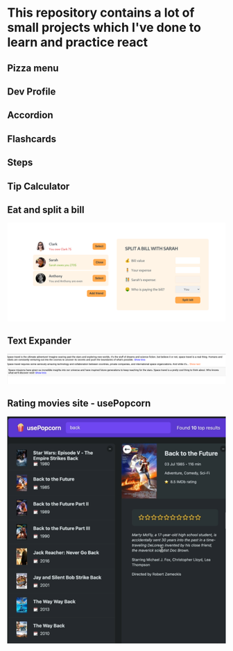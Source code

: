# This repository contains a lot of small projects which I've done to learn and practice react

## Pizza menu

## Dev Profile

## Accordion

## Flashcards

## Steps

## Tip Calculator

## Eat and split a bill

![alt text](imgs/image.png)

## Text Expander

![alt text](imgs/text-expander.png)

## Rating movies site - usePopcorn

![alt text](imgs/usePopcorn1.png)
